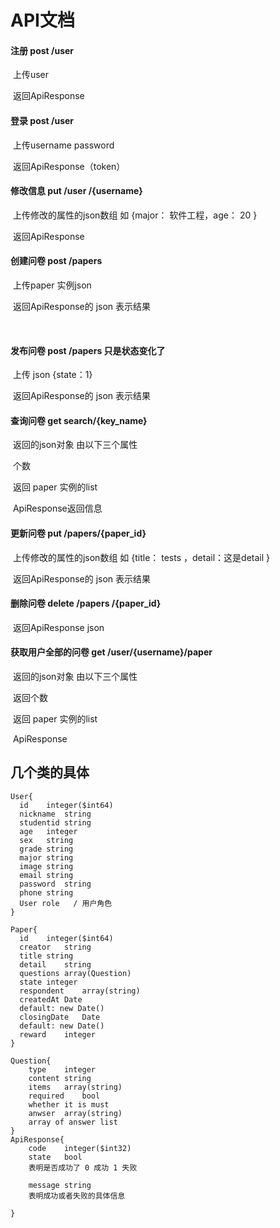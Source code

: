 # API文档

#### 注册   post  /user 

​		上传user

​		返回ApiResponse



#### 登录   post  /user 

​		上传username password

​		返回ApiResponse（token）



#### 修改信息 put  /user /{username}

​			上传修改的属性的json数组 如    {major： 软件工程，age： 20 }

​			返回ApiResponse

#### 创建问卷  post   /papers

​		上传paper 实例json

​		返回ApiResponse的 json 表示结果

​		



#### 发布问卷  post   /papers 只是状态变化了

​		上传 json {state：1}

​		返回ApiResponse的 json 表示结果



#### 查询问卷  get search/{key_name}

​		返回的json对象 由以下三个属性

​		个数

​		返回 paper 实例的list

​		ApiResponse返回信息



#### 更新问卷   put /papers/{paper_id}

​		上传修改的属性的json数组 如 {title： tests ，detail：这是detail }

​		返回ApiResponse的 json 表示结果



#### 删除问卷  delete  /papers /{paper_id}

​		返回ApiResponse  json 



#### 获取用户全部的问卷  get  /user/{username}/paper

​		返回的json对象 由以下三个属性

​		返回个数

​		返回 paper 实例的list

​		ApiResponse

## 几个类的具体
```
User{
  id	integer($int64)
  nickname	string
  studentid	string
  age	integer
  sex	string
  grade	string
  major	string
  image	string
  email	string
  password	string
  phone	string
  User role   / 用户角色
}

Paper{
  id	integer($int64)
  creator	string
  title	string
  detail	string
  questions	array(Question)
  state	integer
  respondent	array(string)
  createdAt	Date
  default: new Date()
  closingDate	Date
  default: new Date()
  reward	integer
}

Question{
    type	integer
    content	string
    items	array(string)
    required	bool
    whether it is must
    anwser	array(string)
    array of answer list
}
ApiResponse{
    code	integer($int32)
    state	bool
    表明是否成功了 0 成功 1 失败

    message	string
    表明成功或者失败的具体信息

}


```


